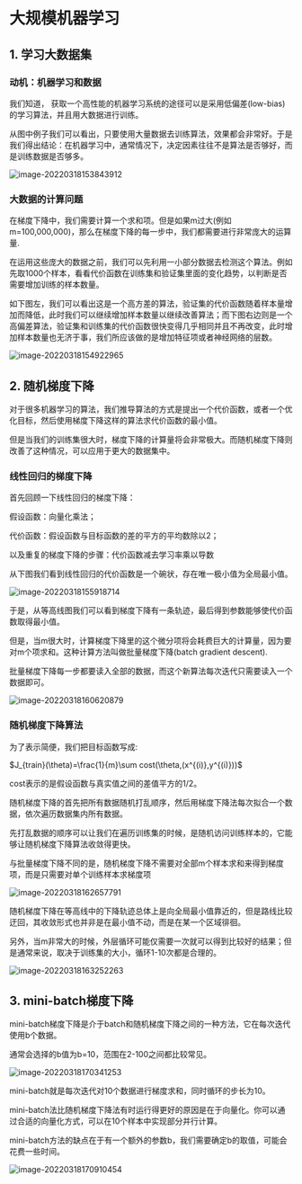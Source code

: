 # 大规模机器学习

## 1. 学习大数据集

### 动机：机器学习和数据

我们知道， 获取一个高性能的机器学习系统的途径可以是采用低偏差(low-bias)的学习算法，并且用大数据进行训练。

从图中例子我们可以看出，只要使用大量数据去训练算法，效果都会非常好。于是我们得出结论：在机器学习中，通常情况下，决定因素往往不是算法是否够好，而是训练数据是否够多。

![image-20220318153843912](https://gitee.com/joy_thestraydog/typora/raw/master/img/image-20220318153843912.png)

### 大数据的计算问题

在梯度下降中，我们需要计算一个求和项。但是如果m过大(例如m=100,000,000)，那么在梯度下降的每一步中，我们都需要进行非常庞大的运算量.

在运用这些庞大的数据之前，我们可以先利用一小部分数据去检测这个算法。例如先取1000个样本，看看代价函数在训练集和验证集里面的变化趋势，以判断是否需要增加训练的样本数量。

如下图左，我们可以看出这是一个高方差的算法，验证集的代价函数随着样本量增加而降低，此时我们可以继续增加样本数量以继续改善算法；而下图右边则是一个高偏差算法，验证集和训练集的代价函数很快变得几乎相同并且不再改变，此时增加样本数量也无济于事，我们所应该做的是增加特征项或者神经网络的层数。

![image-20220318154922965](https://gitee.com/joy_thestraydog/typora/raw/master/img/image-20220318154922965.png)

## 2. 随机梯度下降

对于很多机器学习的算法，我们推导算法的方式是提出一个代价函数，或者一个优化目标，然后使用梯度下降这样的算法求代价函数的最小值。

但是当我们的训练集很大时，梯度下降的计算量将会非常极大。而随机梯度下降则改善了这种情况，可以应用于更大的数据集中。

### 线性回归的梯度下降

首先回顾一下线性回归的梯度下降：

假设函数：向量化乘法；

代价函数：假设函数与目标函数的差的平方的平均数除以2；

以及重复的梯度下降的步骤：代价函数减去学习率乘以导数

从下图我们看到线性回归的代价函数是一个碗状，存在唯一极小值为全局最小值。

![image-20220318155918714](https://gitee.com/joy_thestraydog/typora/raw/master/img/image-20220318155918714.png)

于是，从等高线图我们可以看到梯度下降有一条轨迹，最后得到参数能够使代价函数取得最小值。

但是，当m很大时，计算梯度下降里的这个微分项将会耗费巨大的计算量，因为要对m个项求和。这种计算方法叫做批量梯度下降(batch gradient descent).

批量梯度下降每一步都要读入全部的数据，而这个新算法每次迭代只需要读入一个数据即可。

![image-20220318160620879](https://gitee.com/joy_thestraydog/typora/raw/master/img/image-20220318160620879.png)

### 随机梯度下降算法

为了表示简便，我们把目标函数写成:

$J_{train}(\theta)=\frac{1}{m}\sum cost(\theta,(x^{(i)},y^{(i)}))$​

cost表示的是假设函数与真实值之间的差值平方的1/2。

随机梯度下降的首先把所有数据随机打乱顺序，然后用梯度下降法每次拟合一个数据，依次遍历数据集内所有数据。

先打乱数据的顺序可以让我们在遍历训练集的时候，是随机访问训练样本的，它能够让随机梯度下降算法收敛得更快。

与批量梯度下降不同的是，随机梯度下降不需要对全部m个样本求和来得到梯度项，而是只需要对单个训练样本求梯度项

![image-20220318162657791](https://gitee.com/joy_thestraydog/typora/raw/master/img/image-20220318162657791.png)

随机梯度下降在等高线中的下降轨迹总体上是向全局最小值靠近的，但是路线比较迂回，其收敛形式也并非是在最小值不动，而是在某一个区域徘徊。

另外，当m非常大的时候，外层循环可能仅需要一次就可以得到比较好的结果；但是通常来说，取决于训练集的大小，循环1-10次都是合理的。

![image-20220318163252263](https://gitee.com/joy_thestraydog/typora/raw/master/img/image-20220318163252263.png)

## 3. mini-batch梯度下降

mini-batch梯度下降是介于batch和随机梯度下降之间的一种方法，它在每次迭代使用b个数据。

通常会选择的b值为b=10，范围在2-100之间都比较常见。

![image-20220318170341253](https://gitee.com/joy_thestraydog/typora/raw/master/img/image-20220318170341253.png)

mini-batch就是每次迭代对10个数据进行梯度求和，同时循环的步长为10。

mini-batch法比随机梯度下降法有时运行得更好的原因是在于向量化。你可以通过合适的向量化方式，可以在10个样本中实现部分并行计算。

mini-batch方法的缺点在于有一个额外的参数b，我们需要确定b的取值，可能会花费一些时间。

![image-20220318170910454](https://gitee.com/joy_thestraydog/typora/raw/master/img/image-20220318170910454.png)